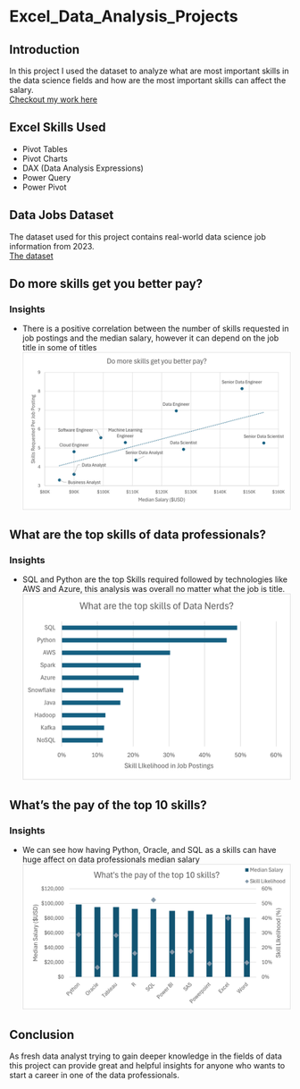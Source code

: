 # Excel_Data_Analysis_Projects  
## Introduction
In this project I used the dataset to analyze what are most important skills in the data science fields and how are the most important skills can affect the salary.  
[Checkout my work here](https://github.com/wael9922/Excel_Data_Analysis_Projects/blob/main/1_Project_Analysis.xlsx)  
## Excel Skills Used
- Pivot Tables
- Pivot Charts
- DAX (Data Analysis Expressions)
- Power Query
- Power Pivot
## Data Jobs Dataset
The dataset used for this project contains real-world data science job information from 2023.  
[The dataset](https://github.com/wael9922/Excel_Data_Analysis_Projects/tree/main/Datasets)  
## Do more skills get you better pay?  
### Insights  
- There is a positive correlation between the number of skills requested in job postings and the median salary, however it can depend on the job title in some of titles
![Picture of the project](https://github.com/wael9922/Excel_Data_Analysis_Projects/blob/main/Picture1.png)  
## What are the top skills of data professionals?  
### Insights
- SQL and Python are the top Skills required followed by technologies like AWS and Azure, this analysis was overall no matter what the job is title.
![Picture of the project](https://github.com/wael9922/Excel_Data_Analysis_Projects/blob/main/Picture2.png)
## What’s the pay of the top 10 skills?
### Insights
- We can see how having Python, Oracle, and SQL as a skills can have huge affect on data professionals median salary
![Picture of the project](https://github.com/wael9922/Excel_Data_Analysis_Projects/blob/main/Picture3.png)

## Conclusion  
As fresh data analyst trying to gain deeper knowledge in the fields of data this project can provide great and helpful insights for anyone who wants to start a career in one of the data professionals.


